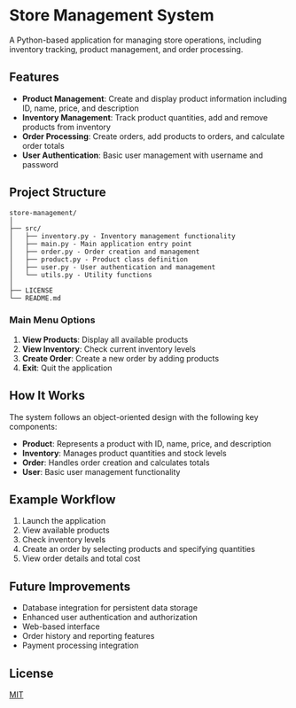 # Store Management System

A Python-based application for managing store operations, including inventory tracking, product management, and order processing.

## Features

- **Product Management**: Create and display product information including ID, name, price, and description
- **Inventory Management**: Track product quantities, add and remove products from inventory
- **Order Processing**: Create orders, add products to orders, and calculate order totals
- **User Authentication**: Basic user management with username and password

## Project Structure

```
store-management/
│
├── src/
│   ├── inventory.py - Inventory management functionality
│   ├── main.py - Main application entry point
│   ├── order.py - Order creation and management
│   ├── product.py - Product class definition
│   ├── user.py - User authentication and management
│   └── utils.py - Utility functions
│
├── LICENSE
└── README.md
```

### Main Menu Options

1. **View Products**: Display all available products
2. **View Inventory**: Check current inventory levels
3. **Create Order**: Create a new order by adding products
4. **Exit**: Quit the application

## How It Works

The system follows an object-oriented design with the following key components:

- **Product**: Represents a product with ID, name, price, and description
- **Inventory**: Manages product quantities and stock levels
- **Order**: Handles order creation and calculates totals
- **User**: Basic user management functionality

## Example Workflow

1. Launch the application
2. View available products
3. Check inventory levels
4. Create an order by selecting products and specifying quantities
5. View order details and total cost

## Future Improvements

- Database integration for persistent data storage
- Enhanced user authentication and authorization
- Web-based interface
- Order history and reporting features
- Payment processing integration

## License

[MIT](./LICENSE)